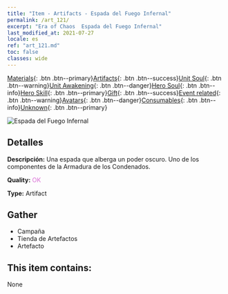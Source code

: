 ```yaml
---
title: "Item - Artifacts - Espada del Fuego Infernal"
permalink: /art_121/
excerpt: "Era of Chaos  Espada del Fuego Infernal"
last_modified_at: 2021-07-27
locale: es
ref: "art_121.md"
toc: false
classes: wide
---
```

 [Materials](/ItemsES/){: .btn .btn--primary}[Artifacts](/ItemsES/Artifacts/){: .btn .btn--success}[Unit Soul](/ItemsES/UnitSoul/){: .btn .btn--warning}[Unit Awakening](/ItemsES/UnitAwakening/){: .btn .btn--danger}[Hero Soul](/ItemsES/HeroSoul/){: .btn .btn--info}[Hero Skill](/ItemsES/HeroSkill/){: .btn .btn--primary}[Gift](/ItemsES/Gift/){: .btn .btn--success}[Event related](/ItemsES/Events/){: .btn .btn--warning}[Avatars](/ItemsES/Avatars/){: .btn .btn--danger}[Consumables](/ItemsES/Consumables/){: .btn .btn--info}[Unknown](/ItemsES/Unknown/){: .btn .btn--primary}

 ![Espada del Fuego Infernal](/images/t/artifact_40301.png)

## Detalles
 **Descripción:** Una espada que alberga un poder oscuro. Uno de los componentes de la Armadura de los Condenados.

 **Quality:** <span style="color: #DA70D6">OK</span>

 **Type:** Artifact

## Gather

*    Campaña 
*    Tienda de Artefactos 
*    Artefacto 

## This item contains:

  None

